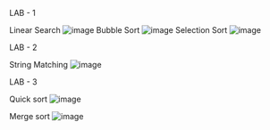 LAB - 1

Linear Search
![image](https://github.com/user-attachments/assets/d7ff6c7b-9ab1-44e5-9159-a6107da25e26)
Bubble Sort
![image](https://github.com/user-attachments/assets/a9838403-ff0e-4930-a35b-6e7e36dc5841)
Selection Sort
![image](https://github.com/user-attachments/assets/c3446c01-e037-4220-bb93-a26ef289a7b2)

LAB - 2

String Matching
![image](https://github.com/user-attachments/assets/17708fc4-f13c-419a-9d10-ee69d1d73956)

LAB - 3

Quick sort
![image](https://github.com/user-attachments/assets/64856d14-aefc-4d17-b1e4-dae27f33f9c4)

Merge sort
![image](https://github.com/user-attachments/assets/b34ec59d-50f3-4601-bd2c-2e6ee3c5250e)

